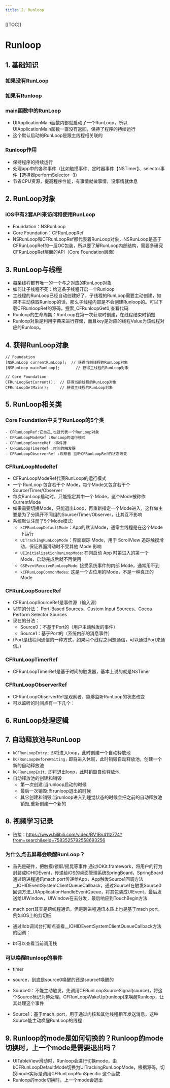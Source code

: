 ```yaml
---
title: 2. Runloop
---
```


[[TOC]]

# Runloop

## 1. 基础知识

### 如果没有RunLoop

### 如果有Runloop


### main函数中的RunLoop

- UIApplicationMain函数内部就启动了一个RunLoop，所以UIApplicationMain函数一直没有返回，保持了程序的持续运行
- 这个默认启动的RunLoop是跟主线程相关联的

### Runloop作用
- 保持程序的持续运行
- 处理app中的各种事件（比如触摸事件、定时器事件【NSTimer】、selector事件【选择器performSelector···】）
- 节省CPU资源，提高程序性能，有事情就做事情，没事情就休息


## 2. RunLoop对象

### iOS中有2套API来访问和使用RunLoop
- Foundation：NSRunLoop
- Core Foundation：CFRunLoopRef
- NSRunLoop和CFRunLoopRef都代表着RunLoop对象，NSRunLoop是基于CFRunLoopRef的一层OC包装，所以要了解RunLoop内部结构，需要多研究CFRunLoopRef层面的API（Core Foundation层面）


## 3. RunLoop与线程
- 每条线程都有唯一的一个与之对应的RunLoop对象
- 如何让子线程不死：给这条子线程开启一个Runloop
- 主线程的RunLoop已经自动创建好了，子线程的RunLoop需要主动创建，如果不主动获取Runloop的话，那么子线程内部是不会创建Runloop的。可以下载CFRunloopRef的源码，搜索_CFRunloopGet0,查看代码
- Runloop的生命周期：RunLoop在第一次获取时创建，在线程结束时销毁
- Runloop对象是利用字典来进行存储，而且key是对应的线程Value为该线程对应的Runloop。


## 4. 获得RunLoop对象
```oc
// Foundation
[NSRunLoop currentRunLoop];  // 获得当前线程的RunLoop对象
[NSRunLoop mainRunLoop];       // 获得主线程的RunLoop对象

// Core Foundation
CFRunLoopGetCurrent();  // 获得当前线程的RunLoop对象
CFRunLoopGetMain();     // 获得主线程的RunLoop对象 
```

## 5. RunLoop相关类
### Core Foundation中关于RunLoop的5个类
    - CFRunLoopRef:它自己,也就代表一个RunLoop对象
    - CFRunLoopModeRef :RunLoop的运行模式
    - CFRunLoopSourceRef :事件源
    - CFRunLoopTimerRef :时间的触发器
    - CFRunLoopObserverRef :观察者 监听CFRunLoopRef的状态改变

### CFRunLoopModeRef
- CFRunLoopModeRef代表RunLoop的运行模式
- 一个 RunLoop 包含若干个 Mode，每个Mode又包含若干个Source/Timer/Observer
- 每次RunLoop启动时，只能指定其中一个 Mode，这个Mode被称作 CurrentMode
- 如果需要切换Mode，只能退出Loop，再重新指定一个Mode进入，这样做主要是为了分隔开不同组的Source/Timer/Observer，让其互不影响
- 系统默认注册了5个Mode模式:
    - `kCFRunLoopDefaultMode`：App的默认Mode，通常主线程是在这个Mode下运行
    - `UITrackingRunLoopMode`：界面跟踪 Mode，用于 ScrollView 追踪触摸滑动，保证界面滑动时不受其他 Mode 影响
    - `UIInitializationRunLoopMode`: 在刚启动 App 时第进入的第一个 Mode，启动完成后就不再使用
    - `GSEventReceiveRunLoopMode`: 接受系统事件的内部 Mode，通常用不到
    - `kCFRunLoopCommonModes`: 这是一个占位用的Mode，不是一种真正的Mode

### CFRunLoopSourceRef
- CFRunLoopSourceRef是事件源（输入源）
- 以前的分法： Port-Based Sources、Custom Input Sources、Cocoa Perform Selector Sources
- 现在的分法：
    - Source0：不基于Port的（用户主动触发的事件）
    - Source1：基于Port的（系统内部的消息事件）
- (Port是线程间通信的一种方式，如果两个线程之间想通信，可以通过Port来通信。)


### CFRunLoopTimerRef
- CFRunLoopTimerRef是基于时间的触发器，基本上说的就是NSTimer

### CFRunLoopObserverRef
- CFRunLoopObserverRef是观察者，能够监听RunLoop的状态改变
- 可以监听的时间点有一下几个：




## 6. RunLoop处理逻辑




## 7. 自动释放池与RunLoop

- `kCFRunLoopEntry;` 即将进入loop，此时创建一个自动释放池
- `kCFRunLoopBeforeWaiting;` 即将进入休眠，此时销毁自动释放池，创建一个新的自动释放池
- `kCFRunLoopExit;`  即将退出loop，此时销毁自动释放池
- 自动释放池的创建和销毁
    - 第一次创建:当runloop启动的时候
    - 最后一次销毁:当runloop退出的时候
    - 其它创建和销毁:当runloop进入到睡觉状态的时候会把之前的自动释放池销毁,重新创建一个新的



## 8. 视频学习记录
- 链接：https://www.bilibili.com/video/BV1Bv411z774?from=search&seid=7583525792558693256

### 为什么点击屏幕会唤醒RunLoop？
- 首先是硬件，把触摸/锁屏/摇晃等事件 通过IOKit.framework，将用户的行为封装成IOHIDEvent，传递给iOS的桌面管理系统SpringBoard，SpringBoard通过跨进程通讯mach port传递给App，App触发Source1回调方法__IOHIDEventSystemClientQueueCallback，通过Source1在触发Source0回调方法_UIApplicationHandleEventQueue，将其包装成UIEvent，最后发送给UIWindow，UIWindow在去分发，最后响应到TouchBegin方法
- mach port其实是跨线程通讯，但是跨进程通讯本质上也是基于mach port，例如iOS上的剪切板
- 通过lldb调试台打断点查看__IOHIDEventSystemClientQueueCallback方法的回调：

- bt可以查看当前调用栈


### 可以唤醒Runloop的事件
- timer
- source，到底是source0唤醒的还是source1唤醒的

- Source0：不能主动触发，先调用CFRunLoopSourceSignal(source)，将这个Source标记为待处理。CFRunLoopWakeUp(runloop)来唤醒Runloop，让其处理这个事件
- Source1：基于mach_port，用于通过内核和其他线程相互发送消息，这种Source能主动唤醒RunLoop的线程

## 9. Runloop的mode是如何切换的？Runloop的mode切换时，上一个mode是需要退出吗？
- UITableView滑动时，Runloop会进行切换mode，由kCFRunLoopDefaultMode切换为UITrackingRunLoopMode，根据源码，切换mode实际是调用CFRunLoopRunSpecific 这个函数
- Runloop的mode切换时，上一个mode会退出



